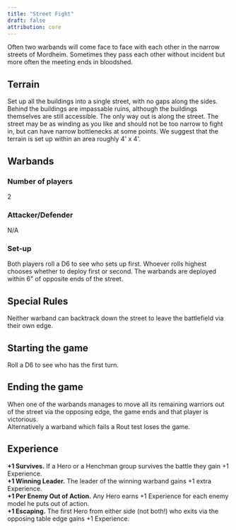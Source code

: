 ```yaml
---
title: "Street Fight"
draft: false
attribution: core
---
```

Often two warbands will come face to face with each other in the narrow streets of Mordheim. Sometimes they pass each other without incident but more often the meeting ends in bloodshed.
## Terrain
Set up all the buildings into a single street, with no gaps along the sides. Behind the buildings are impassable ruins, although the buildings themselves are still accessible. The only way out is along the street. The street may be as winding as you like and should not be too narrow to fight in, but can have narrow bottlenecks at some points. We suggest that the terrain is set up within an area roughly 4' x 4'.
## Warbands
### Number of players
2
### Attacker/Defender
N/A
### Set-up
Both players roll a D6 to see who sets up first. Whoever rolls highest chooses whether to deploy first or second. The warbands are deployed within 6" of opposite ends of the street.
## Special Rules
Neither warband can backtrack down the street to leave the battlefield via their own edge.
## Starting the game
Roll a D6 to see who has the first turn.
## Ending the game
When one of the warbands manages to move all its remaining warriors out of the street via the opposing edge, the game ends and that player is victorious.  
Alternatively a warband which fails a Rout test loses the game.
## Experience
__+1 Survives.__ If a Hero or a Henchman group survives the battle they gain +1 Experience.  
__+1 Winning Leader.__ The leader of the winning warband gains +1 extra Experience.  
__+1 Per Enemy Out of Action.__ Any Hero earns +1 Experience for each enemy model he puts out of action.  
__+1 Escaping.__ The first Hero from either side (not both!) who exits via the opposing table edge gains +1 Experience.
